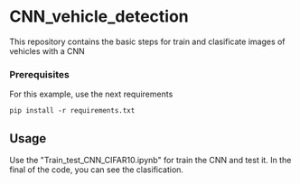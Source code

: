 # CNN_vehicle_detection
This repository contains the basic steps for train and clasificate images of vehicles with a CNN


### Prerequisites 
For this example, use the next requirements

```
pip install -r requirements.txt
```

## Usage
Use the "Train_test_CNN_CIFAR10.ipynb" for train the CNN and test it. In the final of the code, you can see the clasification.
